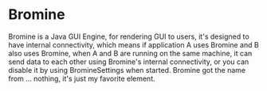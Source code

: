 # Bromine
Bromine is a Java GUI Engine, for rendering GUI to users, it's designed to have internal connectivity, which means if application A uses Bromine and B also uses Bromine, when A and B are running on the same machine, it can send data to each other using Bromine's internal connectivity, or you can disable it by using BromineSettings when started.
Bromine got the name from ... nothing, it's just my favorite element.
